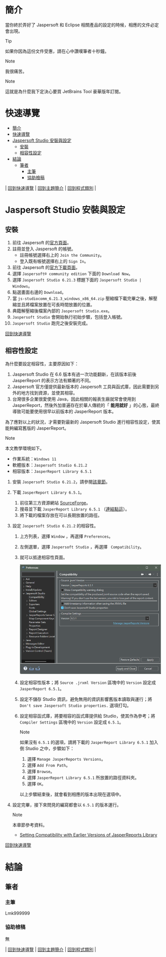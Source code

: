 # 簡介
當你終於弄好了 Jaspersoft 和 Eclipse 相關產品的設定的時候，相應的文件必定會出現。

> [!TIP]
> 如果你因為這份文件受惠，請在心中讚嘆筆者十秒鐘。

> [!NOTE]
> 我很痛苦。

> [!NOTE]
> 這就是為什麼我下定決心要買 JetBrains Tool 豪華版年訂閱。


# 快速導覽
- [簡介](#簡介)
- [快速導覽](#快速導覽)
- [Jaspersoft Studio 安裝與設定](#jaspersoft-studio-安裝與設定)
  - [安裝](#安裝)
  - [相容性設定](#相容性設定)
- [結論](#結論)
  - [筆者](#筆者)
    - [主筆](#主筆)
    - [協助檢稿](#協助檢稿)

|
[回到快速導覽](#快速導覽)
|
[回到主題簡介](./Eclipse.md)
|
[回到程式類別](../Program.md)
|


# Jaspersoft Studio 安裝與設定

## 安裝

1. 前往 Jaspersoft 的[官方頁面](https://community.jaspersoft.com/)。
2. 註冊並登入 Jaspersoft 的帳號。
      + 註冊帳號選擇右上的 `Join the Community`。
      + 登入既有帳號選擇右上的 `Sign In`。
3. 前往 Jaspersoft 的[官方下載頁面](https://community.jaspersoft.com/download-jaspersoft/)。
4. 選擇 `Jaspersoft® community edition` 下面的 `Download Now`。
5. 選擇 `Jaspersoft Studio 6.21.3` 標題下面的 `Jaspersoft Studio | Windows`。
6. 點選畫面右邊的 `Download`。
7. 當 `js-studiocomm_6.21.3_windows_x86_64.zip` 壓縮檔下載完畢之後，解壓縮並且將檔案放置在可長時間放置的位置。
8. 典籍解壓縮後檔案內部的 `Jaspersoft Studio.exe`。
9. `Jaspersoft Studio` 會開始執行初始步驟，包括登入帳號。
10. `Jaspersoft Studio` 跑完之後安裝完成。

[回到快速導覽](#快速導覽)


## 相容性設定
為什麼要設定相容性，主要原因如下：
1. Jaspersoft Studio 在 6.6 版本有過一次功能翻新，在該版本前後 JasperReport 的表示方法有顯著的不同。
2. Jaspersoft 官方僅提供最新版本的 Jaspersoft 工具與函式庫，因此需要到另外的地方找到資源，並使其相容。
3. 台灣很多企業很愛使用 Java，因此相關的報表生廠就常會使用到 JasperReport，然後外加普遍存在於華人傳統的「 **能用就好** 」的心態，最終導致可能要使用很早以前版本的 JasperReport 版本。

為了應對以上的狀況，才需要對最新的 Jaspersoft Studio 進行相容性設定，使其能夠編寫舊版的 JasperReport。

> [!NOTE]
> 本文教學環境如下。
> + 作業系統：`Windows 11`
> + 軟體版本：`Jaspersoft Studio 6.21.2`
> + 相容版本：`JasperReport Library 6.5.1`

1. 安裝 `Jaspersoft Studio 6.21.2`，請參閱[該章節](#安裝)。

2. 下載 `JasperReport Library 6.5.1`。
   1. 前往第三方資源網站 [SourceForge](https://sourceforge.net/)。
   2. 搜尋並下載 `JasperReport Library 6.5.1` （[連結點這](https://sourceforge.net/projects/jasperreports/files/archive/jasperreports/JasperReports%206.5.1/)）。
   3. 將下載的檔案存放在可以長期放置的路徑。

3. 設定 `Jaspersoft Studio 6.21.2` 的相容性。
   1. 上方列表，選擇 `Window` ，再選擇 `Preferences`。
   2. 左側選單，選擇 `Jaspersoft Studio` ，再選擇 ` Compatibility`。
   3. 就可以抵達相容性頁面。

      ![相容性頁面](./image/JaspersoftStudioCompatibility-20240527-01-nomark-01.png)

   4. 設定相容性版本；將 `Source .jrxml Version` 區塊中的 `Version` 設定成 `JasperReport 6.5.1`。
   5. 設定不儲存 Studio 資訊，避免無用的資訊影響舊版本讀取與運行；將 `Don't save Jaspersoft Studio properties.` 選項打勾。
   6. 設定相容函式庫，將要相容的函式庫提供給 Studio，使其作為參考；將 `Compiler Settings` 區塊中的 `Version` 設定成 `6.5.1`。

      > [!NOTE]
      > 如果沒有 `6.5.1` 的選項，請將下載的 `JasperReport Library 6.5.1` 加入倒 Studio 之中，步驟如下：
      > 1. 選擇 `Manage JasperReports Versions`。
      > 2. 選擇 `Add From Path`。
      > 3. 選擇 `Browse`。
      > 4. 選擇 `JasperReport Library 6.5.1` 所放置的路徑資料夾。
      > 5. 選擇 `OK`。
      >
      > 以上步驟結束後，就會看到相應的版本出現在選項中。

4. 設定完畢，接下來問見的編寫都會以 `6.5.1` 的版本運行。

      > [!NOTE]
      > 本章節參考資料。
      > + [Setting Compatibility with Earlier Versions of JasperReports Library](https://community.jaspersoft.com/documentation_/jaspersoft-studio-user-guide/v820/jss-user-_-compatibility-with-earlier-versions/)

[回到快速導覽](#快速導覽)


# 結論

## 筆者

### 主筆
Lmk999999


### 協助檢稿
無

|
[回到快速導覽](#快速導覽)
|
[回到主題簡介](./Eclipse.md)
|
[回到程式類別](../Program.md)
|
